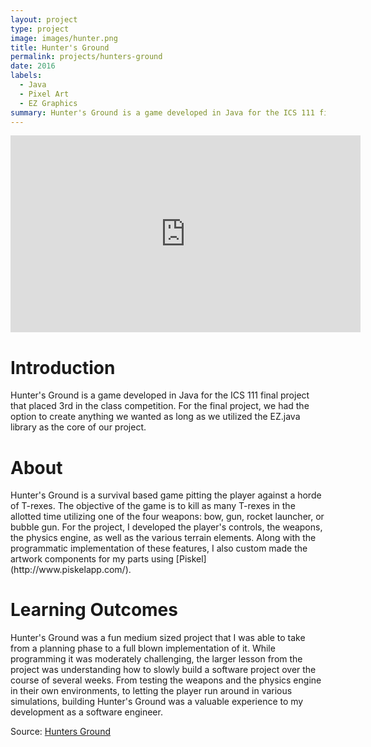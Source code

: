 ```yaml
---
layout: project
type: project
image: images/hunter.png
title: Hunter's Ground
permalink: projects/hunters-ground
date: 2016
labels:
  - Java
  - Pixel Art
  - EZ Graphics
summary: Hunter's Ground is a game developed in Java for the ICS 111 final project.
---
```


<iframe width="560" height="315" src="https://www.youtube.com/embed/Q2FQRYnHP0U" frameborder="0" allowfullscreen=""></iframe>

<h1> Introduction </h1>
Hunter's Ground is a game developed in Java for the ICS 111 final project that placed 3rd in the class competition. For the final project, we had the option to create anything we wanted as long as we utilized the EZ.java library as the core of our project.

<h1> About </h1>
Hunter's Ground is a survival based game pitting the player against a horde of T-rexes. The objective of the game is to kill as many T-rexes in the allotted time utilizing one of the four weapons: bow, gun, rocket launcher, or bubble gun. For the project, I developed the player's controls, the weapons, the physics engine, as well as the various terrain elements. Along with the programmatic implementation of these features, I also custom made the artwork components for my parts using [Piskel](http://www.piskelapp.com/).

<h1> Learning Outcomes </h1>
Hunter's Ground was a fun medium sized project that I was able to take from a planning phase to a full blown implementation of it. While programming it was moderately challenging, the larger lesson from the project was understanding how to slowly build a software project over the course of several weeks. From testing the weapons and the physics engine in their own environments, to letting the player run around in various simulations, building Hunter's Ground was a valuable experience to my development as a software engineer.

Source: <a href="https://github.com/seanytak/hunters-ground"><i class="large github icon"></i>Hunters Ground</a>
